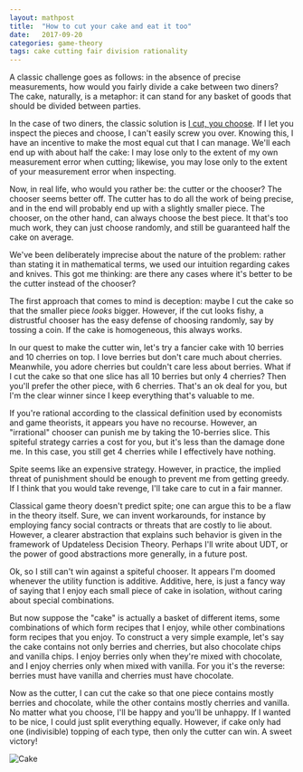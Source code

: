 ```yaml
---
layout: mathpost
title:  "How to cut your cake and eat it too"
date:   2017-09-20
categories: game-theory
tags: cake cutting fair division rationality
---
```

A classic challenge goes as follows: in the absence of precise measurements, how would you fairly divide a cake between two diners? The cake, naturally, is a metaphor: it can stand for any basket of goods that should be divided between parties.

In the case of two diners, the classic solution is [I cut, you choose](https://en.wikipedia.org/wiki/Divide_and_choose). If I let you inspect the pieces and choose, I can't easily screw you over. Knowing this, I have an incentive to make the most equal cut that I can manage. We'll each end up with about half the cake: I may lose only to the extent of my own measurement error when cutting; likewise, you may lose only to the extent of your measurement error when inspecting.

Now, in real life, who would you rather be: the cutter or the chooser? The chooser seems better off. The cutter has to do all the work of being precise, and in the end will probably end up with a slightly smaller piece. The chooser, on the other hand, can always choose the best piece. It that's too much work, they can just choose randomly, and still be guaranteed half the cake on average.

We've been deliberately imprecise about the nature of the problem: rather than stating it in mathematical terms, we used our intuition regarding cakes and knives. This got me thinking: are there any cases where it's better to be the cutter instead of the chooser?

The first approach that comes to mind is deception: maybe I cut the cake so that the smaller piece *looks* bigger. However, if the cut looks fishy, a distrustful chooser has the easy defense of choosing randomly, say by tossing a coin. If the cake is homogeneous, this always works.

In our quest to make the cutter win, let's try a fancier cake with 10 berries and 10 cherries on top. I love berries but don't care much about cherries. Meanwhile, you adore cherries but couldn't care less about berries. What if I cut the cake so that one slice has all 10 berries but only 4 cherries? Then you'll prefer the other piece, with 6 cherries. That's an ok deal for you, but I'm the clear winner since I keep everything that's valuable to me.

If you're rational according to the classical definition used by economists and game theorists, it appears you have no recourse. However, an "irrational" chooser can punish me by taking the 10-berries slice. This spiteful strategy carries a cost for you, but it's less than the damage done me. In this case, you still get 4 cherries while I effectively have nothing.

Spite seems like an expensive strategy. However, in practice, the implied threat of punishment should be enough to prevent me from getting greedy. If I think that you would take revenge, I'll take care to cut in a fair manner. 

Classical game theory doesn't predict spite; one can argue this to be a flaw in the theory itself. Sure, we can invent workarounds, for instance by employing fancy social contracts or threats that are costly to lie about. However, a clearer abstraction that explains such behavior is given in the framework of Updateless Decision Theory. Perhaps I'll write about UDT, or the power of good abstractions more generally, in a future post.

Ok, so I still can't win against a spiteful chooser. It appears I'm doomed whenever the utility function is additive. Additive, here, is just a fancy way of saying that I enjoy each small piece of cake in isolation, without caring about special combinations.

But now suppose the "cake" is actually a basket of different items, some combinations of which form recipes that I enjoy, while other combinations form recipes that you enjoy. To construct a very simple example, let's say the cake contains not only berries and cherries, but also chocolate chips and vanilla chips. I enjoy berries only when they're mixed with chocolate, and I enjoy cherries only when mixed with vanilla. For you it's the reverse: berries must have vanilla and cherries must have chocolate.

Now as the cutter, I can cut the cake so that one piece contains mostly berries and chocolate, while the other contains mostly cherries and vanilla. No matter what you choose, I'll be happy and you'll be unhappy. If I wanted to be nice, I could just split everything equally. However, if cake only had one (indivisible) topping of each type, then only the cutter can win. A sweet victory!

![Cake](http://oboi-dlja-stola.ru/file/1725/760x0/16:9/%D0%9A%D0%B5%D0%BA%D1%81-%D1%81-%D1%8F%D0%B3%D0%BE%D0%B4%D0%B0%D0%BC%D0%B8.jpg)

[^1]: Note, however, that grey is effectively a darker white, and brown is a darker orange. Our perception makes relative comparisons that take context, light sources and shadows into account. Optical illusions take advantage of this. By necessity, this exposition contains simplifications.
